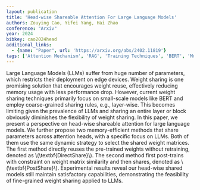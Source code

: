 ```yaml
---
layout: publication
title: 'Head-wise Shareable Attention For Large Language Models'
authors: Zouying Cao, Yifei Yang, Hai Zhao
conference: "Arxiv"
year: 2024
bibkey: cao2024head
additional_links:
  - {name: "Paper", url: 'https://arxiv.org/abs/2402.11819'}
tags: ['Attention Mechanism', 'RAG', 'Training Techniques', 'BERT', 'Model Architecture']
---
```

Large Language Models (LLMs) suffer from huge number of parameters, which
restricts their deployment on edge devices. Weight sharing is one promising
solution that encourages weight reuse, effectively reducing memory usage with
less performance drop. However, current weight sharing techniques primarily
focus on small-scale models like BERT and employ coarse-grained sharing rules,
e.g., layer-wise. This becomes limiting given the prevalence of LLMs and
sharing an entire layer or block obviously diminishes the flexibility of weight
sharing. In this paper, we present a perspective on head-wise shareable
attention for large language models. We further propose two memory-efficient
methods that share parameters across attention heads, with a specific focus on
LLMs. Both of them use the same dynamic strategy to select the shared weight
matrices. The first method directly reuses the pre-trained weights without
retraining, denoted as \\(\textbf\{DirectShare\}\\). The second method first
post-trains with constraint on weight matrix similarity and then shares,
denoted as \\(\textbf\{PostShare\}\\). Experimental results reveal our head-wise
shared models still maintain satisfactory capabilities, demonstrating the
feasibility of fine-grained weight sharing applied to LLMs.
